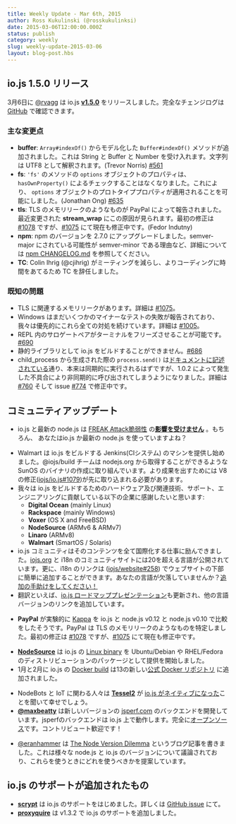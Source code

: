 ```yaml
---
title: Weekly Update - Mar 6th, 2015
author: Ross Kukulinski (@rosskukulinksi)
date: 2015-03-06T12:00:00.000Z
status: publish
category: weekly
slug: weekly-update-2015-03-06
layout: blog-post.hbs
---
```


<!--
# io.js 1.5.0 Release
-->

## io.js 1.5.0 リリース

<!--
On Friday, March 6th, [@rvagg](https://github.com/rvagg) released io.js [**v1.5.0**](https://iojs.org/dist/latest/).  The complete change log can be found [on GitHub](https://github.com/iojs/io.js/blob/v1.x/CHANGELOG.md).
-->

3月6日に [@rvagg](https://github.com/rvagg) は io.js [**v1.5.0**](https://iojs.org/dist/latest/) をリリースしました。完全なチェンジログは [GitHub](https://github.com/iojs/io.js/blob/v1.x/CHANGELOG.md) で確認できます。

<!--
### Notable changes
-->

### 主な変更点

<!--
* **buffer**: New `Buffer#indexOf()` method, modelled off [`Array#indexOf()`](https://developer.mozilla.org/en-US/docs/Web/JavaScript/Reference/Global_Objects/Array/indexOf). Accepts a String, Buffer or a Number. Strings are interpreted as UTF8. (Trevor Norris) [#561](https://github.com/iojs/io.js/pull/561)
* **fs**: `options` object properties in `'fs'` methods no longer perform a `hasOwnProperty()` check, thereby allowing options objects to have prototype properties that apply. (Jonathan Ong) [#635](https://github.com/iojs/io.js/pull/635)
* **tls**: A likely TLS memory leak was reported by PayPal. Some of the recent changes in **stream_wrap** appear to be to blame. The initial fix is in [#1078](https://github.com/iojs/io.js/pull/1078), you can track the progress toward closing the leak at [#1075](https://github.com/iojs/io.js/issues/1075) (Fedor Indutny).
* **npm**: Upgrade npm to 2.7.0. See [npm CHANGELOG.md](https://github.com/npm/npm/blob/master/CHANGELOG.md#v270-2015-02-26) for details including why this is a semver-minor when it could have been semver-major.
* **TC**: Colin Ihrig (@cjihrig) resigned from the TC due to his desire to do more code and fewer meetings.
-->

* **buffer**: `Array#indexOf()` からモデル化した `Buffer#indexOf()` メソッドが追加されました。これは String と Buffer と Number を受け入れます。文字列は UTF8 として解釈されます。(Trevor Norris) [#561](https://github.com/iojs/io.js/pull/561)
* **fs**: `'fs'` のメソッドの `options` オブジェクトのプロパティは、`hasOwnProperty()` によるチェックすることはなくなりました。これにより、 `options` オブジェクトのプロトタイププロパティが適用されることを可能にしました。(Jonathan Ong) [#635](https://github.com/iojs/io.js/pull/635)
* **tls**: TLS のメモリリークのようなものが PayPal によって報告されました。最近変更された **stream_wrap** にこの原因が見られます。最初の修正は [#1078](https://github.com/iojs/io.js/pull/1078) ですが、[#1075](https://github.com/iojs/io.js/issues/1075) にて現在も修正中です。(Fedor Indutny)
* **npm**: npm のバージョンを 2.7.0 にアップグレードしました。semver-major にされている可能性が semver-minor である理由など、詳細については [npm CHANGELOG.md](https://github.com/npm/npm/blob/master/CHANGELOG.md#v270-2015-02-26) を参照してください。
* **TC**: Colin Ihrig (@cjihrig) がミーティングを減らし、よりコーディングに時間をあてるため TC を辞任しました。

<!--
### Known issues
-->

### 既知の問題

<!--
* Possible TLS-related memory leak, details at [#1075](https://github.com/iojs/io.js/issues/1075).
* Windows still reports some minor test failures and we are continuing to address all of these as a priority. See [#1005](https://github.com/iojs/io.js/issues/1005).
* Surrogate pair in REPL can freeze terminal [#690](https://github.com/iojs/io.js/issues/690)
* Not possible to build io.js as a static library [#686](https://github.com/iojs/io.js/issues/686)
* `process.send()` is not synchronous as the docs suggest, a regression introduced in 1.0.2, see [#760](https://github.com/iojs/io.js/issues/760) and fix in [#774](https://github.com/iojs/io.js/issues/774)
-->

* TLS に関連するメモリリークがあります。詳細は [#1075](https://github.com/iojs/io.js/issues/1075)。
* Windows はまだいくつかのマイナーなテストの失敗が報告されており、我々は優先的にこれら全ての対処を続けています。詳細は [#1005](https://github.com/iojs/io.js/issues/1005)。
* REPL 内のサロゲートペアがターミナルをフリーズさせることが可能です。[#690](https://github.com/iojs/io.js/issues/690)
* 静的ライブラリとして io.js をビルドすることができません。[#686](https://github.com/iojs/io.js/issues/686)
* child_process から生成された際の `process.send()` は[ドキュメントに記述されている](https://iojs.org/api/child_process.html#child_process_child_send_message_sendhandle)通り、本来は同期的に実行されるはずですが、1.0.2 によって発生した不具合により非同期的に呼び出されてしまうようになりました。詳細は [#760](https://github.com/iojs/io.js/issues/760) そして issue [#774](https://github.com/iojs/io.js/issues/774) で修正中です。

<!--
# Community Updates
-->

## コミュニティアップデート

<!--
* You can relax knowing that io.js and latest node.js [**are not affected**](https://strongloop.com/strongblog/are-node-and-io-js-affected-by-the-freak-attack-openssl-vulnerability/) by the [FREAK Attack](https://freakattack.com/).  You are running io.js or the latest version of node.js, right?
-->

* io.js と最新の node.js は [FREAK Attack脆弱性](https://freakattack.com/) の[**影響を受けません**](https://strongloop.com/strongblog/are-node-and-io-js-affected-by-the-freak-attack-openssl-vulnerability/) 。もちろん、 あなたはio.js か最新の node.js を使っていますよね？

<!--
* Walmart is now sponsoring a build machine for the io.js Jenkins CI system.  The @iojs/build team is working on creating io.js SunOS binaries (like you can get from nodejs.org).  A V8 fix ([iojs/io.js#1079](https://github.com/iojs/io.js/pull/1079)) needs to be landed first before more progress can be made.
* We would also like to thank the following companies for contributing hardware and related technology/support/engineering for io.js builds:
  * **Digital Ocean** (mainly Linux)
  * **Rackspace** (mainly Windows)
  * **Voxer** (OS X and FreeBSD)
  * **NodeSource** (ARMv6 & ARMv7)
  * **Linaro** (ARMv8)
  * **Walmart** (SmartOS / Solaris)
* The io.js community has been hard at work on the internationalization of all of its content.  There are now over 20 active languages published on [iojs.org](http://iojs.org) and i18n community sites.  Additionally, i18n links ([iojs/website#258](https://github.com/iojs/website/pull/258)) have been added to the website footer for easy access.  Are we missing your language?  [Help us add it!](https://github.com/iojs/website/blob/master/TRANSLATION.md)
* Speaking of translations, the [io.js roadmap presentation](http://roadmap.iojs.org/) has been updated to link to other language versions.
-->

* Walmart は io.js をビルドする Jenkins(CIシステム) のマシンを提供し始めました。@iojs/build チームは nodejs.org から取得することができるような  SunOS のバイナリの作成に取り組んでいます。より成果を出すためには V8 の修正([iojs/io.js#1079](https://github.com/iojs/io.js/pull/1079))が先に取り込まれる必要があります。
* 我々は io.js をビルドするためのハードウェア及び関連技術、サポート、エンジニアリングに貢献している以下の企業に感謝したいと思います:
  * **Digital Ocean** (mainly Linux)
  * **Rackspace** (mainly Windows)
  * **Voxer** (OS X and FreeBSD)
  * **NodeSource** (ARMv6 & ARMv7)
  * **Linaro** (ARMv8)
  * **Walmart** (SmartOS / Solaris)
* io.js コミュニティはそのコンテンツを全て国際化する仕事に励んできました。[iojs.org](http://iojs.org) と i18n のコミュニティサイトには20を超える言語が公開されています。更に、i18n のリンクは ([iojs/website#258](https://github.com/iojs/website/pull/258)) でウェブサイトの下部に簡単に追加することができます。あなたの言語が欠落していませんか？[追加の手助けをしてください！](https://github.com/iojs/website/blob/master/TRANSLATION.md)
* 翻訳といえば、[io.js ロードマッププレゼンテーション](http://roadmap.iojs.org/)も更新され、他の言語バージョンのリンクを追加しています。

<!--
* It seems that **PayPal** is running an experiment comparing [Kappa](https://www.npmjs.com/package/kappa)  on io.js vs node.js 0.12 vs node.js v0.10.  The PayPal team identified a likely TLS memory leak. Initial fix is in [#1078](https://github.com/iojs/io.js/pull/1078) and progress towards closing is in [#1075](https://github.com/iojs/io.js/issues/1075)
-->

* **PayPal** が実験的に [Kappa](https://www.npmjs.com/package/kappa) を io.js と node.js v0.12 と node.js v0.10 で比較をしたそうです。PayPal は TLS のメモリリークのようなものを特定しました。最初の修正は [#1078](https://github.com/iojs/io.js/pull/1078) ですが、[#1075](https://github.com/iojs/io.js/issues/1075) にて現在も修正中です。

<!--
* [**NodeSource**](http://nodesource.com) is now providing io.js [Linux binary](https://nodesource.com/blog/nodejs-v012-iojs-and-the-nodesource-linux-repositories) packages for Ubuntu/Debian as well as RHEL/Fedora distributions.
* The io.js [Docker build](https://registry.hub.docker.com/u/library/iojs/) is one of thirteen new [official Docker repositories](http://blog.docker.com/2015/03/thirteen-new-official-repositories-added-in-january-and-february/) added in January and February.
-->

* [**NodeSource**](http://nodesource.com) は io.js の [Linux binary](https://nodesource.com/blog/nodejs-v012-iojs-and-the-nodesource-linux-repositories) を Ubuntu/Debian や RHEL/Fedora のディストリビューションのパッケージとして提供を開始しました。
* 1月と2月に io.js の [Docker build](https://registry.hub.docker.com/u/library/iojs/) は13の新しい[公式 Docker リポジトリ](http://blog.docker.com/2015/03/thirteen-new-official-repositories-added-in-january-and-february/) に追加されました。

<!--
* NodeBots and IoT people should be happy to hear that the just-announced [**Tessel2**](http://blog.technical.io/post/112787427217/tessel-2-new-hardware-for-the-tessel-ecosystem) runs [io.js natively](http://blog.technical.io/post/112888410737/moving-faster-with-io-js).
* [**@maxbeatty**](https://twitter.com/maxbeatty) is working on a new version of the [jsperf.com](http://jsperf.com/) backend, running on io.js and it is entirely [open source](https://github.com/jsperf/jsperf.com).  Contributions are welcome!
-->

* NodeBots と IoT に関わる人々は [**Tessel2**](http://blog.technical.io/post/112787427217/tessel-2-new-hardware-for-the-tessel-ecosystem) が [io.js がネイティブになった](http://blog.technical.io/post/112888410737/moving-faster-with-io-js)ことを聞いて幸せでしょう。
* [**@maxbeatty**](https://twitter.com/maxbeatty) は新しいバージョンの [jsperf.com](http://jsperf.com/) のバックエンドを開発しています。jsperfのバックエンドは io.js 上で動作します。完全に[オープンソース](https://github.com/jsperf/jsperf.com)です。コントリビュート歓迎です！

<!--
* [@eranhammer](https://twitter.com/eranhammer) wrote a blog post called [The Node Version Dilemma](http://hueniverse.com/2015/03/02/the-node-version-dilemma/) which discusses the various node.js / io.js versions and proposes which ones to use and when to use them.
-->

* [@eranhammer](https://twitter.com/eranhammer) は [The Node Version Dilemma](http://hueniverse.com/2015/03/02/the-node-version-dilemma/) というブログ記事を書きました。これは様々な node.js と io.js のバージョンについて議論されており、これらを使うときにどれを使うべきかを提案しています。

<!--
# io.js Support Added
-->

## io.js のサポートが追加されたもの

<!--
* **[scrypt](https://npmjs.com/scrypt)** now supports io.js. Learn more from this [GitHub issue](https://github.com/barrysteyn/node-scrypt/issues/39)
* **[proxyquire](https://github.com/thlorenz/proxyquire)** v1.3.2 published with support for iojs.
-->

* **[scrypt](https://npmjs.com/scrypt)** は io.js のサポートをはじめました。詳しくは [GitHub issue](https://github.com/barrysteyn/node-scrypt/issues/39) にて。
* **[proxyquire](https://github.com/thlorenz/proxyquire)** は v1.3.2 で io.js のサポートを追加しました。
